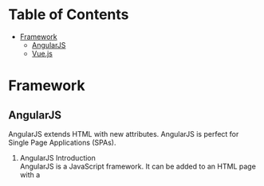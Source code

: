 # Table of Contents

- [Framework](#Framework)
  - [AngularJS](#AngularJS)
  - [Vue.js](#Vue.js)
  
  
# Framework

## AngularJS
AngularJS extends HTML with new attributes. AngularJS is perfect for Single Page Applications (SPAs). 
1. AngularJS Introduction  
AngularJS is a JavaScript framework. It can be added to an HTML page with a <script> tag.  
AngularJS extends HTML attributes with Directives, and binds data to HTML with Expressions.  
It is a library written in JavaScript.  
`<script src="https://ajax.googleapis.com/ajax/libs/angularjs/1.6.4/angular.min.js"></script>`  
AngularJS extends HTML with ng-directives.(*ng-app*, * ng-model*, *ng-bind*, *ng-init*)  
AngularJS expressions are written inside double braces: * {{ expression }} *

  





## Vue.js
